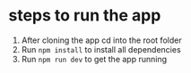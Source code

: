 # steps to run the app

1. After cloning the app cd into the root folder
2. Run `npm install` to install all dependencies
3. Run `npm run dev` to get the app running

 